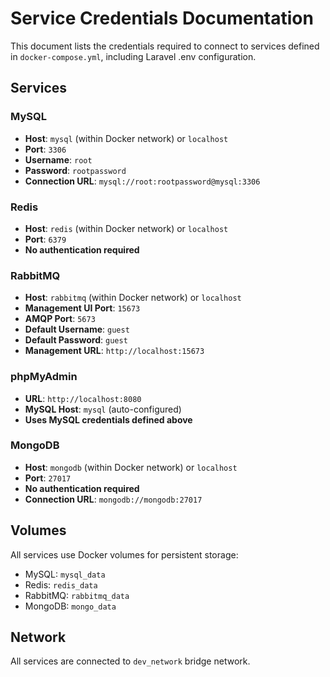 # Service Credentials Documentation

This document lists the credentials required to connect to services defined in `docker-compose.yml`, including Laravel .env configuration.

## Services

### MySQL
- **Host**: `mysql` (within Docker network) or `localhost`
- **Port**: `3306`
- **Username**: `root`
- **Password**: `rootpassword`
- **Connection URL**: `mysql://root:rootpassword@mysql:3306`

### Redis
- **Host**: `redis` (within Docker network) or `localhost`
- **Port**: `6379`
- **No authentication required**

### RabbitMQ
- **Host**: `rabbitmq` (within Docker network) or `localhost`
- **Management UI Port**: `15673`
- **AMQP Port**: `5673`
- **Default Username**: `guest`
- **Default Password**: `guest`
- **Management URL**: `http://localhost:15673`

### phpMyAdmin
- **URL**: `http://localhost:8080`
- **MySQL Host**: `mysql` (auto-configured)
- **Uses MySQL credentials defined above**

### MongoDB
- **Host**: `mongodb` (within Docker network) or `localhost`
- **Port**: `27017`
- **No authentication required**
- **Connection URL**: `mongodb://mongodb:27017`

## Volumes
All services use Docker volumes for persistent storage:
- MySQL: `mysql_data`
- Redis: `redis_data`
- RabbitMQ: `rabbitmq_data`
- MongoDB: `mongo_data`

## Network
All services are connected to `dev_network` bridge network.